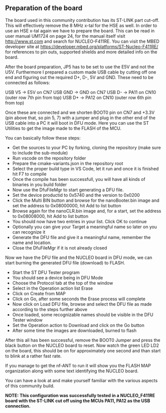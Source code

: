 ## Preparation of the board ##

The board used in this community contribution has its ST-LINK part cut-off. This will effectively remove the 8 MHz x-tal for the HSE as well. In order to use an HSE x-tal again we have to prepare the board. This can be read in user manual UM1724 on page 24, for the manual itself visit http://www.st.com and search for NUCLEO-F411RE. You can visit the MBED developer site at https://developer.mbed.org/platforms/ST-Nucleo-F411RE/ for references to pin outs, supported shields and more detailed info on the board.

After the board preparation, JP5 has to be set to use the E5V and not the U5V. Furthermore I prepared a custom made USB cable by cutting off one end and figuring out the required D+, D-, 5V and GND. These need to be connected as follows:

USB V5  ->  E5V on CN7
USB GND ->  GND on CN7
USB D-  ->  PA11 on CN10 (outer row 7th pin from top)
USB D+  ->  PA12 on CN10 (outer row 6th pin from top)

Once these are connected and we shorten BOOT0 pin on CN7 and +3.3V (pin above that, so pin 5, 7) with a jumper and plug in the other end of the USB cable into a PC it will boot in DFU mode. Here you can use the ST Utilities to get the image made to the FLASH of the MCU. 

You can basically follow these steps:

- Get the sources to your PC by forking, cloning the repository (make sure to include the sub-module)
- Run vscode on the repository folder
- Prepare the cmake-variants.json in the repository root
- Select the proper build type in VS Code, let it run and once it is finished hit F7 to compile
- Once the compile has been successfull, you will have all kinds of binaries in you build folder
- Now use the DfuFileMgr to start generating a DFU file. 
- Set the device productid to 0x5740 and the version to 0x0200
- Click the Multi BIN button and browse for the nanoBooter.bin image and set the address to 0x08000000, hit Add to list button
- Browse again for the nanoCLR.bin image and, for a start, set the address to 0x08008000, hit Add to list button
- You should now have two entries in your list. Click OK to continue
- Optionally you can give your Target a meaningful name so later on you can recognize it
- Generate the DFU file and give it a meaningful name, remember the name and location.
- Close the DfuFileMgr if it is not already closed

Now we have the DFU file and the NUCLEO board in DFU mode, we can start burning the generated DFU file (download) to FLASH.

- Start the ST DFU Tester program
- You should see a device being in DFU Mode
- Choose the Protocol tab at the top of the window
- Select in the Operation action list Erase
- Click on Create from MAP
- Click on Go, after some seconds the Erase process will complete
- Now click on Load DFU file, browse and select the DFU file as made according to the steps further above
- Once loaded, some recognizable names should be visible in the DFU Tester window
- Set the Operation action to Download and click on the Go button
- After some time the images are downloaded, burned to flash

After this all has been successful, remove the BOOT0 Jumper and press the black button on the NUCLEO board to reset. Now watch the green LED LD2 on the board, this should be on for approximately one second and than start to blink at a rather fast rate.

If you manage to get the nf-ANT to run it will show you the FLASH MAP organization along with some text identifying the NUCLEO board.

You can have a look at and make yourself familiar with the various aspects of this community build.

**NOTE: This configuration was successfully tested in a NUCLEO_F411RE board with the ST-LINK cut off using the MCUs PA11, PA12 as the USB connection.**
